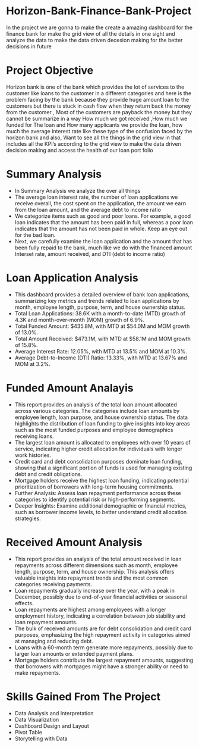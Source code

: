 # Horizon-Bank-Finance-Bank-Project
In the project we are gonna to make the create a amazing dashboard for the finance bank for make the grid view of all the details in one sight and analyze the data to 
make the data driven decesion making for the better decisions in future 
# Project Objective
Horizon bank is one of the bank which provides the lot of services to the customer like
loans to the customer in a different categories and here is the problem facing by the bank
because they provide huge amount loan to the customers but there is stuck in cash flow when
they return back the money from the customer , Most of the customers are payback the money
but they cannot be summarize in a way How much we got received ,How much we funded for 
The loan and How many applicants we provide the loan, how much the average interest rate 
like these type of the confusion faced by the horizon bank and also, Want to see  all the things in 
the grid view in that includes all the KPI’s according to the grid view to make the data driven decision making and access the health of our loan port folio
# Summary Analysis
- In Summary Analysis we analyze the over all things
- The average loan interest rate, the number of loan applications we receive overall, the cost spent on the application, the amount we earn from the loan amount, and the average debt to income ratio
- We categorize items such as good and poor loans. For example, a good loan indicates that the amount has been paid in full, whereas a poor loan indicates that the amount has not been paid in whole. Keep an eye out for the bad loan.
- Next, we carefully examine the loan application and the amount that has been fully repaid to the bank, much like we do with the financed amount  Interset rate, amount received, and DTI (debt to income ratio)
# Loan Application Analysis
- This dashboard provides a detailed overview of bank loan applications, summarizing key metrics and trends related to loan applications by month, employee length, purpose, term, and house ownership status.
- Total Loan Applications: 38.6K with a month-to-date (MTD) growth of 4.3K and month-over-month (MOM) growth of 6.9%.
- Total Funded Amount: $435.8M, with MTD at $54.0M and MOM growth of 13.0%.
- Total Amount Received: $473.1M, with MTD at $58.1M and MOM growth of 15.8%.
- Average Interest Rate: 12.05%, with MTD at 13.5% and MOM at 10.3%.
- Average Debt-to-Income (DTI) Ratio: 13.33%, with MTD at 13.67% and MOM at 3.2%.
# Funded Amount Analayis
- This report provides an analysis of the total loan amount allocated across various categories. The categories include loan amounts by employee length, loan purpose, and house ownership status. The data highlights the distribution of loan funding to give insights into key areas such as the most funded purposes and employee demographics receiving loans.
-  The largest loan amount is allocated to employees with over 10 years of service, indicating higher credit allocation for individuals with longer work histories.
-  Credit card and debt consolidation purposes dominate loan funding, showing that a significant portion of funds is used for managing existing debt and credit obligations.
-  Mortgage holders receive the highest loan funding, indicating potential prioritization of borrowers with long-term housing commitments.
-  Further Analysis: Assess loan repayment performance across these categories to identify potential risk or high-performing segments.
-  Deeper Insights: Examine additional demographic or financial metrics, such as borrower income levels, to better understand credit allocation strategies.
# Received Amount Analysis
- This report provides an analysis of the total amount received in loan repayments across different dimensions such as month, employee length, purpose, term, and house ownership. This analysis offers valuable insights into repayment trends and the most common categories receiving payments.
-  Loan repayments gradually increase over the year, with a peak in December, possibly due to end-of-year financial activities or seasonal effects.
-  Loan repayments are highest among employees with a longer employment history, indicating a correlation between job stability and loan repayment amounts.
-  The bulk of received amounts are for debt consolidation and credit card purposes, emphasizing the high repayment activity in categories aimed at managing and reducing debt.
-  Loans with a 60-month term generate more repayments, possibly due to larger loan amounts or extended payment plans.
-   Mortgage holders contribute the largest repayment amounts, suggesting that borrowers with mortgages might have a stronger ability or need to make repayments.
  # Skills Gained From The Project
  - Data Analysis and Interpretation
  - Data Visualization
  - Dashboard Design and Layout
  - Pivot Table
  - Storytelling with Data
  
